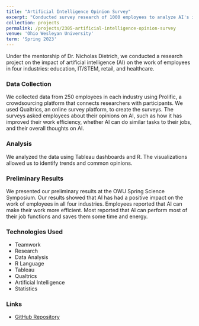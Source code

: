 ```yaml
---
title: "Artificial Intelligence Opinion Survey"
excerpt: "Conducted survey research of 1000 employees to analyze AI's impact on work efficiency and attitudes. Found AI improved efficiency across industries."
collection: projects
permalink: /projects/2305-artificial-intelligence-opinion-survey
venue: 'Ohio Wesleyan University'
term: 'Spring 2023'
---
```


Under the mentorship of Dr. Nicholas Dietrich, we conducted a research project on the impact of artificial intelligence (AI) on the work of employees in four industries: education, IT/STEM, retail, and healthcare.

### Data Collection

We collected data from 250 employees in each industry using Prolific, a crowdsourcing platform that connects researchers with participants. We used Qualtrics, an online survey platform, to create the surveys. The surveys asked employees about their opinions on AI, such as how it has improved their work efficiency, whether AI can do similar tasks to their jobs, and their overall thoughts on AI.

### Analysis

We analyzed the data using Tableau dashboards and R. The visualizations allowed us to identify trends and common opinions.

### Preliminary Results

We presented our preliminary results at the OWU Spring Science Symposium. Our results showed that AI has had a positive impact on the work of employees in all four industries. Employees reported that AI can make their work more efficient. Most reported that AI can perform most of their job functions and saves them some time and energy.

### Technologies Used

- Teamwork
- Research
- Data Analysis
- R Language
- Tableau
- Qualtrics
- Artificial Intelligence
- Statistics

### Links

- [GitHub Repository](https://github.com/Aadarsha2002/DATA490)
